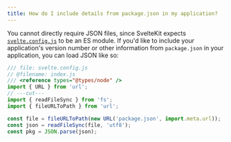```yaml
---
title: How do I include details from package.json in my application?
---
```


You cannot directly require JSON files, since SvelteKit expects [`svelte.config.js`](docs/configuration) to be an ES module. If you'd like to include your application's version number or other information from `package.json` in your application, you can load JSON like so:

```js
/// file: svelte.config.js
// @filename: index.js
/// <reference types="@types/node" />
import { URL } from 'url';
// ---cut---
import { readFileSync } from 'fs';
import { fileURLToPath } from 'url';

const file = fileURLToPath(new URL('package.json', import.meta.url));
const json = readFileSync(file, 'utf8');
const pkg = JSON.parse(json);
```
